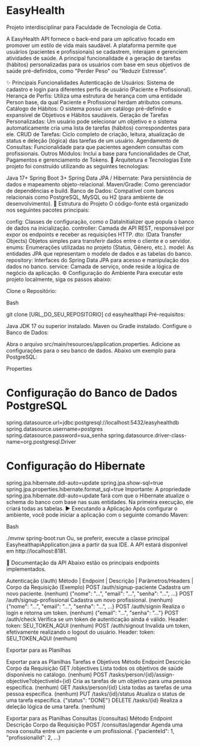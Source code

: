 # EasyHealth
Projeto interdisciplinar para Faculdade de Tecnologia de Cotia. 

A EasyHealth API fornece o back-end para um aplicativo focado em promover um estilo de vida mais saudável. A plataforma permite que usuários (pacientes e profissionais) se cadastrem, interajam e gerenciem atividades de saúde. A principal funcionalidade é a geração de tarefas (hábitos) personalizadas para os usuários com base em seus objetivos de saúde pré-definidos, como "Perder Peso" ou "Reduzir Estresse".

✨ Principais Funcionalidades
Autenticação de Usuários: Sistema de cadastro e login para diferentes perfis de usuário (Paciente e Profissional).
Herança de Perfis: Utiliza uma estrutura de herança com uma entidade Person base, da qual Paciente e Profissional herdam atributos comuns.
Catálogo de Hábitos: O sistema possui um catálogo pré-definido e expansível de Objetivos e Hábitos saudáveis.
Geração de Tarefas Personalizadas: Um usuário pode selecionar um objetivo e o sistema automaticamente cria uma lista de tarefas (hábitos) correspondentes para ele.
CRUD de Tarefas: Ciclo completo de criação, leitura, atualização de status e deleção (lógica) das tarefas de um usuário.
Agendamento de Consultas: Funcionalidade para que pacientes agendem consultas com profissionais.
Outros Módulos: Inclui a base para funcionalidades de Chat, Pagamentos e gerenciamento de Tokens.
🚀 Arquitetura e Tecnologias
Este projeto foi construído utilizando as seguintes tecnologias:

Java 17+
Spring Boot 3+
Spring Data JPA / Hibernate: Para persistência de dados e mapeamento objeto-relacional.
Maven/Gradle: Como gerenciador de dependências e build.
Banco de Dados: Compatível com bancos relacionais como PostgreSQL, MySQL ou H2 (para ambiente de desenvolvimento).
📂 Estrutura do Projeto
O código-fonte está organizado nos seguintes pacotes principais:

config: Classes de configuração, como o DataInitializer que popula o banco de dados na inicialização.
controller: Camada de API REST, responsável por expor os endpoints e receber as requisições HTTP.
dto: (Data Transfer Objects) Objetos simples para transferir dados entre o cliente e o servidor.
enums: Enumerações utilizadas no projeto (Status, Gênero, etc.).
model: As entidades JPA que representam o modelo de dados e as tabelas do banco.
repository: Interfaces do Spring Data JPA para acesso e manipulação dos dados no banco.
service: Camada de serviço, onde reside a lógica de negócio da aplicação.
⚙️ Configuração do Ambiente
Para executar este projeto localmente, siga os passos abaixo:

Clone o Repositório:

Bash

git clone [URL_DO_SEU_REPOSITORIO]
cd easyhealthapi
Pré-requisitos:

Java JDK 17 ou superior instalado.
Maven ou Gradle instalado.
Configure o Banco de Dados:

Abra o arquivo src/main/resources/application.properties.
Adicione as configurações para o seu banco de dados. Abaixo um exemplo para PostgreSQL:
<!-- end list -->

Properties

# Configuração do Banco de Dados PostgreSQL
spring.datasource.url=jdbc:postgresql://localhost:5432/easyhealthdb
spring.datasource.username=postgres
spring.datasource.password=sua_senha
spring.datasource.driver-class-name=org.postgresql.Driver

# Configuração do Hibernate
spring.jpa.hibernate.ddl-auto=update
spring.jpa.show-sql=true
spring.jpa.properties.hibernate.format_sql=true
Importante: A propriedade spring.jpa.hibernate.ddl-auto=update fará com que o Hibernate atualize o schema do banco com base nas suas entidades. Na primeira execução, ele criará todas as tabelas.
▶️ Executando a Aplicação
Após configurar o ambiente, você pode iniciar a aplicação com o seguinte comando Maven:

Bash

./mvnw spring-boot:run
Ou, se preferir, execute a classe principal EasyhealthapiApplication.java a partir da sua IDE. A API estará disponível em http://localhost:8181.

📖 Documentação da API
Abaixo estão os principais endpoints implementados.

Autenticação (/auth)
Método	| Endpoint |	Descrição	| Parâmetros/Headers |	Corpo da Requisição (Exemplo)
POST	/auth/signup-paciente	Cadastra um novo paciente.	(nenhum)	{"nome": "...", "email": "...", "senha": "...", ...}
POST	/auth/signup-profissional	Cadastra um novo profissional.	(nenhum)	{"nome": "...", "email": "...", "senha": "...", ...}
POST	/auth/signin	Realiza o login e retorna um token.	(nenhum)	{"email": "...", "senha": "..."}
POST	/auth/check	Verifica se um token de autenticação ainda é válido.	Header: token: SEU_TOKEN_AQUI	(nenhum)
POST	/auth/signout	Invalida um token, efetivamente realizando o logout do usuário.	Header: token: SEU_TOKEN_AQUI	(nenhum)

Exportar para as Planilhas


Exportar para as Planilhas
Tarefas e Objetivos
Método	Endpoint	Descrição	Corpo da Requisição
GET	/objectives	Lista todos os objetivos de saúde disponíveis no catálogo.	(nenhum)
POST	/tasks/person/{id}/assign-objective?objectiveId={id}	Cria as tarefas de um objetivo para uma pessoa específica.	(nenhum)
GET	/tasks/person/{id}	Lista todas as tarefas de uma pessoa específica.	(nenhum)
PUT	/tasks/{id}/status	Atualiza o status de uma tarefa específica.	{"status": "DONE"}
DELETE	/tasks/{id}	Realiza a deleção lógica de uma tarefa.	(nenhum)

Exportar para as Planilhas
Consultas (/consultas)
Método	Endpoint	Descrição	Corpo da Requisição
POST	/consultas/agendar	Agenda uma nova consulta entre um paciente e um profissional.	{"pacienteId": 1, "profissionalId": 2, ...}



